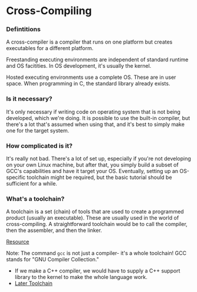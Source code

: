 # Cross-Compiling

### Defintitions
A cross-compiler is a compiler that runs on one platform but creates executables for a different platform.

Freestanding executing environments are independent of standard runtime and OS facitities.
In OS development, it's usually the kernel.

Hosted executing environments use a complete OS.
These are in user space.
When programming in C, the standard library already exists.

### Is it necessary?
It's only necessary if writing code on operating system that is not being developed, which we're doing.
It is possible to use the built-in compiler, but there's a lot that's assumed when using that, and it's best to simply make one for the target system.

### How complicated is it?
It's really not bad.
There's a lot of set up, especially if you're not developing on your own Linux machine, but after that, you simply build a subset of GCC's capabilities and have it target your OS.
Eventually, setting up an OS-specific toolchain might be required, but the basic tutorial should be sufficient for a while.

### What's a toolchain?
A toolchain is a set (chain) of tools that are used to create a programmed product (usually an executable). 
These are usually used in the world of cross-compiling.
A straightforward toolchain would be to call the compiler, then the assembler, and then the linker.

[Resource](https://stackoverflow.com/questions/43929201/what-is-a-compiler-toolchain)

Note: The command `gcc` is not just a compiler- it's a whole toolchain!
GCC stands for "GNU Compiler Collection."



- If we make a C++ compiler, we would have to supply a C++ support library to the kernel to make the whole language work.
- [Later Toolchain](https://wiki.osdev.org/OS_Specific_Toolchain)